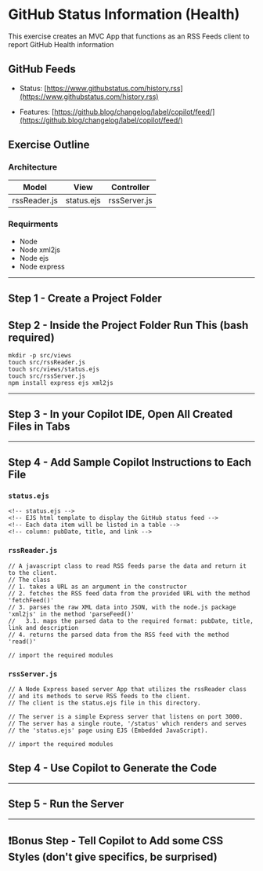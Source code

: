 # GitHub Status Information (Health)

This exercise creates an MVC App that functions as an RSS Feeds client to report GitHub Health information

## GitHub Feeds

- Status: [https://www.githubstatus.com/history.rss](https://www.githubstatus.com/history.rss)

- Features: [https://github.blog/changelog/label/copilot/feed/](https://github.blog/changelog/label/copilot/feed/)

## Exercise Outline

### Architecture

|Model|View|Controller|
|---|---|---|
|rssReader.js|status.ejs|rssServer.js|

### Requirments

- Node
- Node xml2js
- Node ejs 
- Node express

----

## Step 1 - Create a Project Folder


## Step 2 - Inside the Project Folder Run This (bash required)

```
mkdir -p src/views
touch src/rssReader.js
touch src/views/status.ejs
touch src/rssServer.js
npm install express ejs xml2js
```

---

## Step 3 - In your Copilot IDE, Open All Created Files in Tabs

---

## Step 4 - Add Sample Copilot Instructions to Each File

### `status.ejs`

```
<!-- status.ejs -->
<!-- EJS html template to display the GitHub status feed -->
<!-- Each data item will be listed in a table -->
<!-- column: pubDate, title, and link --> 
```

### `rssReader.js`

```
// A javascript class to read RSS feeds parse the data and return it to the client.
// The class 
// 1. takes a URL as an argument in the constructor
// 2. fetches the RSS feed data from the provided URL with the method 'fetchFeed()'
// 3. parses the raw XML data into JSON, with the node.js package 'xml2js' in the method 'parseFeed()'
//   3.1. maps the parsed data to the required format: pubDate, title, link and description
// 4. returns the parsed data from the RSS feed with the method 'read()'

// import the required modules
```

### `rssServer.js`

```
// A Node Express based server App that utilizes the rssReader class 
// and its methods to serve RSS feeds to the client.
// The client is the status.ejs file in this directory.

// The server is a simple Express server that listens on port 3000.
// The server has a single route, '/status' which renders and serves 
// the 'status.ejs' page using EJS (Embedded JavaScript).

// import the required modules
```

## Step 4 - Use Copilot to Generate the Code

---

## Step 5 - Run the Server

--- 

## ❗Bonus Step - Tell Copilot to Add some CSS Styles (don't give specifics, be surprised)

